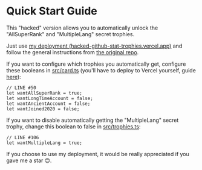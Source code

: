 # Quick Start Guide
This "hacked" version allows you to automatically unlock the "AllSuperRank" and "MultipleLang" secret trophies.

Just use [my deployment (hacked-github-stat-trophies.vercel.app)](https://hacked-github-stat-trophies.vercel.app) and follow the general instructions from [the original repo](https://github.com/ryo-ma/github-profile-trophy).

If you want to configure which trophies you automatically get, configure these booleans in [src/card.ts](https://github.com/FlyN-Nick/hacked-github-stat-trophies/blob/master/src/card.ts) (you'll have to deploy to Vercel yourself, guide [here](/Vercel%20Deployment%20Guide.md)):
```
// LINE #50
let wantAllSuperRank = true;
let wantLongTimeAccount = false;
let wantAncientAccount = false;
let wantJoined2020 = false;
```
If you want to disable automatically getting the "MultipleLang" secret trophy, change this boolean to false in [src/trophies.ts](https://github.com/FlyN-Nick/hacked-github-stat-trophies/blob/master/src/trophies.ts):
```
// LINE #106
let wantMultipleLang = true;
```
If you choose to use my deployment, it would be really appreciated if you gave me a star 🙃.

